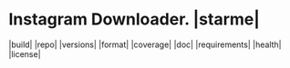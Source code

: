 # Instagram Downloader. |starme|

|build| |repo| |versions| |format| |coverage| |doc| |requirements| |health| |license|
